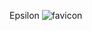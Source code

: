 Epsilon
![favicon](https://github.com/user-attachments/assets/f63f688f-5cd5-47a0-80ce-0a3ae24ca008)
